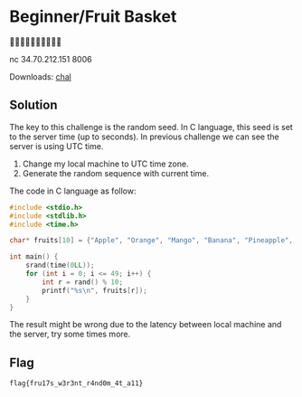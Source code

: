 # Beginner/Fruit Basket

🍎🍌🍇🍓🍊🥭🍍🍑🍈🍉

nc 34.70.212.151 8006

Downloads: [chal](./chal)

## Solution

The key to this challenge is the random seed. In C language, this seed is set to the server time (up to seconds). In previous challenge we can see the server is using UTC time.

1. Change my local machine to UTC time zone.
2. Generate the random sequence with current time.

The code in C language as follow:

```c
#include <stdio.h>
#include <stdlib.h>
#include <time.h>

char* fruits[10] = {"Apple", "Orange", "Mango", "Banana", "Pineapple", "Watermelon", "Guava", "Kiwi", "Strawberry", "Peach"};

int main() {
    srand(time(0LL));
    for (int i = 0; i <= 49; i++) {
        int r = rand() % 10;
        printf("%s\n", fruits[r]);
    }
}
```

The result might be wrong due to the latency between local machine and the server, try some times more.

## Flag

```plaintext
flag{fru17s_w3r3nt_r4nd0m_4t_a11}
```

